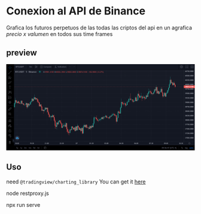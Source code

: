 # Conexion al API de Binance

Grafica los futuros perpetuos de las todas las criptos del api
en un agrafica _precio x valumen_ en todos sus time frames

## preview

![preview](/preview.png)

## Uso

need `@tradingview/charting_library`
You can get it [here](https://es.tradingview.com/HTML5-stock-forex-bitcoin-charting-library/ "https://github.com/tradingview/charting_library")

node restproxy.js

npx run serve